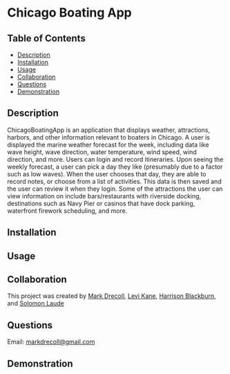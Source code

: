 # Chicago Boating App
  ## Table of Contents
   - [Description](#Description)
   - [Installation](#Installation)
   - [Usage](#Usage)
   - [Collaboration](#Collaboration)
   - [Questions](#Questions)
   - [Demonstration](#Demonstration)
  ## Description
  ChicagoBoatingApp is an application that displays weather, attractions, harbors, and other information relevant to boaters in Chicago. A user is displayed the marine weather forecast for the week, including data like wave height, wave direction, water temperature, wind speed, wind direction, and more. Users can login and record itineraries. Upon seeing the weekly forecast, a user can pick a day they like (presumably due to a factor such as low waves). When the user chooses that day, they are able to record notes, or choose from a list of activities. This data is then saved and the user can review it when they login. Some of the attractions the user can view information on include bars/restaurants with riverside docking, destinations such as Navy Pier or casinos that have dock parking, waterfront firework scheduling, and more.

  ## Installation

  ## Usage

  ## Collaboration
  This project was created by
  [Mark Drecoll](https://github.com/markdrecoll),
  [Levi Kane](https://github.com/levickane),
  [Harrison Blackburn](https://github.com/harrisonblackburn), and
  [Solomon Laude](https://github.com/SolomonL6)

  ## Questions
  Email: markdrecoll@gmail.com

  ## Demonstration
